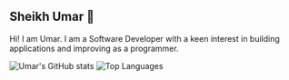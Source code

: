 ## Sheikh Umar 👋

Hi! I am Umar. I am a Software Developer with a keen interest in building applications and improving as a programmer.

![Umar's GitHub stats](https://github-readme-stats.vercel.app/api?username=shumarb&theme=blue+navy&show_icons=true)
![Top Languages](https://github-readme-stats.vercel.app/api/top-langs/?username=shumarb&layout=compact)

<!--
**shumarb/shumarb** is a ✨ _special_ ✨ repository because its `README.md` (this file) appears on your GitHub profile.

Here are some ideas to get you started:

- 🔭 I’m currently working on ...
- 🌱 I’m currently learning ...
- 👯 I’m looking to collaborate on ...
- 🤔 I’m looking for help with ...
- 💬 Ask me about ...
- 📫 How to reach me: ...
- 😄 Pronouns: ...
- ⚡ Fun fact: ...
-->

